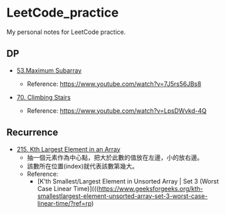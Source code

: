 # LeetCode_practice
My personal notes for LeetCode practice.


## DP
* [53.Maximum Subarray](53_Maximum_Subarray.py) 
    - Reference: https://www.youtube.com/watch?v=7J5rs56JBs8 

* [70. Climbing Stairs](70_Climbing_Stairs.py) 
    - Reference: https://www.youtube.com/watch?v=LpsDWvkd-4Q

## Recurrence

* [215. Kth Largest Element in an Array](215_Kth_Largest_Element_in_an_Array.py) 
    - 抽一個元素作為中心點，把大於此數的值放在左邊，小的放右邊。
    - 該數所在位置(index)就代表該數第幾大。
    - Reference: 
        - [K’th Smallest/Largest Element in Unsorted Array | Set 3 (Worst Case Linear Time)](((https://www.geeksforgeeks.org/kth-smallestlargest-element-unsorted-array-set-3-worst-case-linear-time/?ref=rp)  